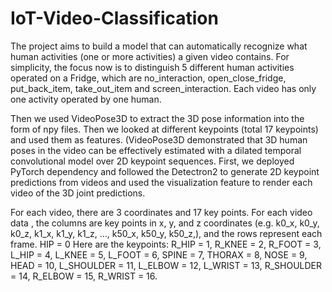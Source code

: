 # IoT-Video-Classification

The project aims to build a model that can automatically recognize what human activities (one or more activities) a given video contains. 
For simplicity, the focus now is to distinguish 5 different human activities operated on a Fridge, which are no_interaction, open_close_fridge, put_back_item, take_out_item and screen_interaction. Each video has only one activity operated by one human.

Then we used VideoPose3D to extract the 3D pose information into the form of npy files. Then we looked at different keypoints (total 17 keypoints) and used them as features. (VideoPose3D demonstrated that 3D human poses in the video can be effectively estimated with a dilated temporal convolutional model over 2D keypoint sequences. First, we deployed PyTorch dependency and followed the Detectron2 to generate 2D keypoint predictions from videos and used the visualization feature to render each video of the 3D joint predictions.

For each video, there are 3 coordinates and 17 key points. For each video data , the columns are key points in x, y, and z coordinates (e.g. k0_x, k0_y, k0_z, k1_x, k1_y, k1_z, …, k50_x, k50_y, k50_z,), and the rows represent each frame. 
HIP = 0
Here are the keypoints:   R_HIP = 1, R_KNEE = 2, R_FOOT = 3, L_HIP = 4,  L_KNEE = 5,  L_FOOT = 6, SPINE = 7,  THORAX = 8,  NOSE = 9,  HEAD = 10, L_SHOULDER = 11,  L_ELBOW = 12, L_WRIST = 13, R_SHOULDER = 14, R_ELBOW = 15, R_WRIST = 16.
